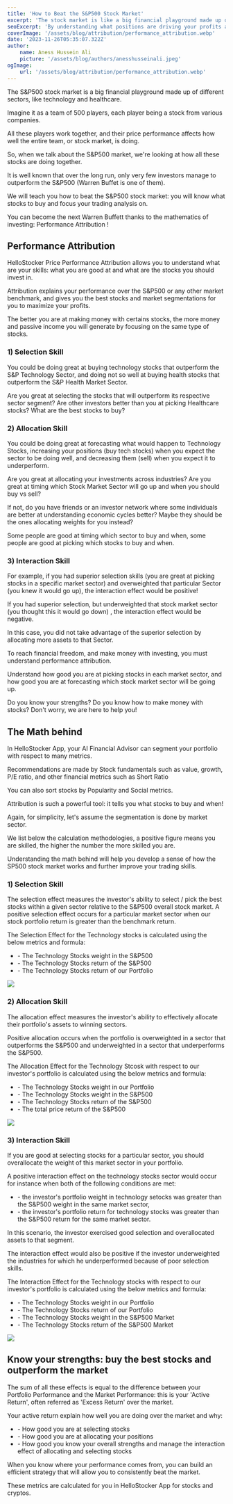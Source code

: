 ```yaml
---
title: 'How to Beat the S&P500 Stock Market'
excerpt: 'The stock market is like a big financial playground made up of different industries, like technology and healthcare. Imagine it as a team of 500 players, each player being a stock from various companies, Tesla, Nvidia, Palantir, OpenAI etc. All these players work together, and their combined stocks performance affects how well the entire team, or stock market, is doing. Performance Attribution Analytics tell you what Sectors and Stocks you should Buy. You don't need money to start, you can do it in HelloStocker Virtual AI Trading App! We made over +1,000% return on Tesla, Nvidia, Netflix and Meta thanks to our Tech Selection skills! We will teach you how to become the next Warren Buffett and beat the stock market. All the analytics discussed are accessible directly in HelloStocker AI App for free, Install HelloStocker App Now, your ChatGPT powered AI Financial Advisor will take care of the rest.'
seoExcerpt: 'By understanding what positions are driving your profits and practising with Virtual Trading, you can become the next Warren Buffett and learn how to beat the stock market.'
coverImage: '/assets/blog/attribution/performance_attribution.webp'
date: '2023-11-26T05:35:07.322Z'
author:
    name: Aness Hussein Ali
    picture: '/assets/blog/authors/anesshusseinali.jpeg'
ogImage:
    url: '/assets/blog/attribution/performance_attribution.webp'
---
```



The S&P500 stock market is a big financial playground made up of different sectors, like technology and healthcare.

Imagine it as a team of 500 players, each player being a stock from various companies.

All these players work together, and their price performance affects how well the entire team, or stock market, is doing.

So, when we talk about the S&P500 market, we're looking at how all these stocks are doing together.

It is well known that over the long run, only very few investors manage to outperform the S&P500 (Warren Buffet is one of them).

We will teach you how to beat the S&P500 stock market: you will know what stocks to buy and focus your trading analysis on.

You can become the next Warren Buffett thanks to the mathematics of investing: Performance Attribution !

## **Performance Attribution**


HelloStocker Price Performance Attribution allows you to understand what are your skills: what you are good at and what are the stocks you should invest in.

Attribution explains your performance over the S&P500 or any other market benchmark, and gives you the best stocks and market segmentations for you to maximize your profits.

The better you are at making money with certains stocks, the more money and passive income you will generate by focusing on the same type of stocks.

### **1) Selection Skill**

You could be doing great at buying technology stocks that outperform the S&P Technology Sector, and doing not so well at buying health stocks that outperform the S&P Health Market Sector.

Are you great at selecting the stocks that will outperform its respective sector segment? Are other investors better than you at picking Healthcare stocks? What are the best stocks to buy?

### **2) Allocation Skill**

You could be doing great at forecasting what would happen to Technology Stocks, increasing your positions (buy tech stocks) when you expect the sector to be doing well, and decreasing them (sell) when you expect it to underperform.

Are you great at allocating your investments across industries? Are you great at timing which Stock Market Sector will go up and when you should buy vs sell?

If not, do you have friends or an investor network where some individuals are better at understanding economic cycles better? Maybe they should be the ones allocating weights for you instead?

Some people are good at timing which sector to buy and when, some people are good at picking which stocks to buy and when.

### **3) Interaction Skill**

For example, if you had superior selection skills (you are great at picking stocks in a specific market sector) and overweighted that particular Sector (you knew it would go up), the interaction effect would be positive!

If you had superior selection, but underweighted that stock market sector (you thought this it would go down) , the interaction effect would be negative.

In this case, you did not take advantage of the superior selection by allocating more assets to that Sector.

To reach financial freedom, and make money with investing, you must understand performance attribution.

Understand how good you are at picking stocks in each market sector, and how good you are at forecasting which stock market sector will be going up.

Do you know your strengths? Do you know how to make money with stocks? Don't worry, we are here to help you!


## **The Math behind**

In HelloStocker App, your AI Financial Advisor can segment your portfolio with respect to many metrics.

Recommendations are made by Stock fundamentals such as value, growth, P/E ratio, and other financial metrics such as Short Ratio

You can also sort stocks by Popularity and Social metrics.

Attribution is such a powerful tool: it tells you what stocks to buy and when!

Again, for simplicity, let's assume the segmentation is done by market sector.

We list below the calculation methodologies, a positive figure means you are skilled, the higher the number the more skilled you are.

Understanding the math behind will help you develop a sense of how the SP500 stock market works and further improve your trading skills.


### **1) Selection Skill**



The selection effect measures the investor's ability to select / pick the best stocks within a given
sector relative to the S&P500 overall stock market. A positive selection effect occurs for a particular market sector when our stock portfolio return is greater than the benchmark return.


The Selection Effect for the Technology stocks is calculated using the below metrics and formula:



* \-  The Technology Stocks weight in the S&P500
* \-  The Technology Stocks return of the S&P500
* \-  The Technology Stocks return of our Portfolio

![](/assets/blog/attribution/attributionselectionskills.png)

### **2) Allocation Skill**


The allocation effect measures the investor's ability to effectively allocate their portfolio's assets to winning sectors.

Positive allocation occurs when the portfolio is overweighted in a sector that outperforms the S&P500 and underweighted in a sector that underperforms the S&P500.

The Allocation Effect for the Technology Stcosk with respect to our investor's portfolio is calculated using the below metrics and formula:

* \-  The Technology Stocks weight in our Portfolio
* \-  The Technology Stocks weight in the S&P500
* \-  The Technology Stocks return of the S&P500
* \-  The total price return of the S&P500

![](/assets/blog/attribution/attributionallocationskill.png)


### **3) Interaction Skill**


If you are good at selecting stocks for a particular sector, you should overallocate the weight of this market sector in your portfolio.

A positive interaction effect on the technology stocks sector would occur for instance when both of the following conditions are met:

* \-  the investor's portfolio weight in technology setocks was greater than the S&P500 weight in the same market sector,
* \-  the investor's portfolio return for technology stocks was greater than the S&P500 return for the same market sector.

In this scenario, the investor exercised good selection and overallocated assets to that segment.

The interaction effect would also be positive if the investor underweighted the industries for which he underperformed because of poor selection skills.

The Interaction Effect for the Technology stocks with respect to our investor's portfolio is calculated using the below metrics and formula:



* \-  The Technology Stocks weight in our Portfolio
* \-  The Technology Stocks return of our Portfolio
* \-  The Technology Stocks weight in the S&P500 Market
* \-  The Technology Stocks return of the S&P500 Market

![](/assets/blog/attribution/attributioninteractionskills.png)


## **Know your strengths: buy the best stocks and outperform the market**

The sum of all these effects is equal to the difference between your Portfolio Performance and the Market Performance: this is your 'Active Return', often referred as 'Excess Return' over the market.

Your active return explain how well you are doing over the market and why:

* \-  How good you are at selecting stocks
* \-  How good you are at allocating your positions
* \-  How good you know your overall strengths and manage the interaction effect of allocating and selecting stocks

When you know where your performance comes from, you can build an efficient strategy that will allow you to consistently beat the market.

These metrics are calculated for you in HelloStocker App for stocks and cryptos.







